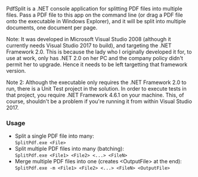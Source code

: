 PdfSplit is a .NET console application for splitting PDF files into multiple files. Pass a PDF file to this app on the command line (or drag a PDF file onto the executable in Windows Explorer), and it will be split into multiple documents, one document per page.

Note: It was developed in Microsoft Visual Studio 2008 (although it currently needs Visual Studio 2017 to build), and targeting the .NET Framework 2.0. This is because the lady who I originally developed it for, to use at work, only has .NET 2.0 on her PC and the company policy didn't permit her to upgrade. Hence it needs to be left targetting that framework version.

Note 2: Although the executable only requires the .NET Framework 2.0 to run, there is a Unit Test project in the solution. In order to execute tests in that project, you require .NET Framework 4.6.1 on your machine. This, of course, shouldn't be a problem if you're running it from within Visual Studio 2017.

<h3>Usage</h3>
<ul><li>Split a single PDF file into many:<br/>
  <code>SplitPdf.exe &lt;File&gt;</code></li>
<li>Split multiple PDF files into many (batching):<br/>
  <code>SplitPdf.exe &lt;File1&gt; &lt;File2&gt; &lt;...&gt; &lt;FileN&gt;</code></li>
<li>Merge multiple PDF files into one (creates &lt;OutputFile&gt; at the end):<br/>
<code>SplitPdf.exe -m &lt;File1&gt; &lt;File2&gt; &lt;...&gt; &lt;FileN&gt; &lt;OutputFile&gt;</code></li></ul>
